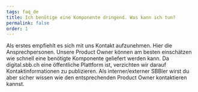 ```yaml
---
tags: faq_de
title: Ich benötige eine Komponente dringend. Was kann ich tun?
permalink: false
order: 1
---
```


Als erstes empfiehlt es sich mit uns Kontakt aufzunehmen. <sbb-link variant="inline" href="/{{page.lang}}/design-system/organisation/contacts/" target="_blank">Hier</sbb-link> die Ansprechpersonen.
Unsere Product Owner können am besten einschätzen wie schnell eine benötigte Komponente geliefert werden kann. Da digital.sbb.ch eine öffentliche Plattform ist, verzichten wir darauf Kontaktinformationen zu publizieren. Als interner/externer SBBler wirst du aber sicher wissen wie den entsprechenden Product Owner kontaktieren kannst. 


